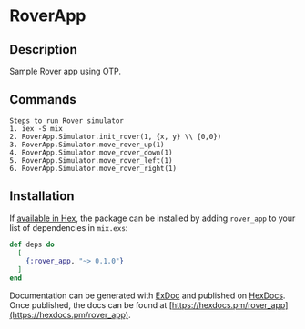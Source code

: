 # RoverApp

## Description
Sample Rover app using OTP.

## Commands
```
Steps to run Rover simulator 
1. iex -S mix
2. RoverApp.Simulator.init_rover(1, {x, y} \\ {0,0})
3. RoverApp.Simulator.move_rover_up(1)
4. RoverApp.Simulator.move_rover_down(1)
5. RoverApp.Simulator.move_rover_left(1)
6. RoverApp.Simulator.move_rover_right(1)
```


## Installation

If [available in Hex](https://hex.pm/docs/publish), the package can be installed
by adding `rover_app` to your list of dependencies in `mix.exs`:

```elixir
def deps do
  [
    {:rover_app, "~> 0.1.0"}
  ]
end
```

Documentation can be generated with [ExDoc](https://github.com/elixir-lang/ex_doc)
and published on [HexDocs](https://hexdocs.pm). Once published, the docs can
be found at [https://hexdocs.pm/rover_app](https://hexdocs.pm/rover_app).


